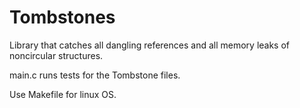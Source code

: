 # Tombstones
Library that catches all dangling references and all memory leaks of noncircular structures.


main.c runs tests for the Tombstone files.


Use Makefile for linux OS.
